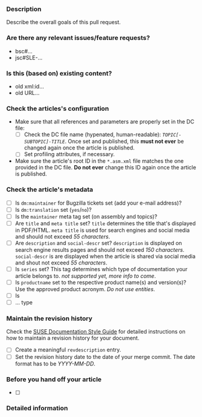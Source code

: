### Description

Describe the overall goals of this pull request.


### Are there any relevant issues/feature requests?

* bsc#...
* jsc#SLE-...


### Is this (based on) existing content?

* old xml:id...
* old URL...

### Check the articles's configuration
* Make sure that all references and parameters are properly set in the DC file:
  - [ ] Check the DC file name (hypenated, human-readable): *`TOPIC[-SUBTOPIC]-TITLE`*. Once set and published, this **must not ever** be changed again once the article is published.
  - [ ] Set profiling attributes, if necessary.
* Make sure the article's root ID in the `*.asm.xml` file matches the one provided in the DC file. **Do not ever** change this ID again once the article is published.
  
### Check the article's metadata
- [ ] Is `dm:maintainer` for Bugzilla tickets set (add your e-mail address)?
- [ ] Is `dm:translation` set (`yes`/`no`)?
- [ ] Is the `maintainer` meta tag set (on assembly and topics)?
- [ ] Are `title` and `meta title` set? `title` determines the title that's displayed in PDF/HTML. `meta title` is used for search engines and social media and should not exceed *55 characters*.
- [ ] Are `description` and `social-descr` set? `description` is displayed on search engine results pages and should not exceed *150 characters*. `social-descr` is are displayed when the article is shared via social media and shout not exceed *55 characters*.
- [ ] Is `series` set? This tag determines which type of documentation your article belongs to. *not supported yet, more info to come*.
- [ ] Is `productname` set to the respective product name(s) and version(s)? Use the approved product acronym. *Do not use entities*.
- [ ] Is 
- [ ] ... type

### Maintain the revision history
Check the [SUSE Documentation Style Guide](https://documentation.suse.com/style/current/single-html/docu_styleguide/#sec-revhistory) for detailed instructions on how to maintain a revision history for your document.
- [ ] Create a meaningful `revdescription` entry.
- [ ] Set the revision history date to the date of your merge commit. The date format has to be *YYYY-MM-DD*.

### Before you hand off your article
- [ ] 

### Detailed information
<!-- -->


